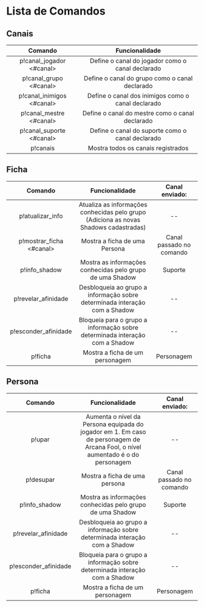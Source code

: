 # Lista de Comandos

## Canais

| Comando                                         | Funcionalidade                                      |
|:-----------------------------------------------:|:---------------------------------------------------:|
| p!canal_jogador <nome do personagem> <#canal>   | Define o canal do jogador como o canal declarado    |
| p!canal_grupo <#canal>                          | Define o canal do grupo como o canal declarado      |
| p!canal_inimigos <#canal>                       | Define o canal dos inimigos como o canal declarado  |
| p!canal_mestre <#canal>                         | Define o canal do mestre como o canal declarado     |
| p!canal_suporte <#canal>                        | Define o canal do suporte como o canal declarado    |
| p!canais                                        | Mostra todos os canais registrados                  |
  
## Ficha

| Comando                                    | Funcionalidade                                                                       |  Canal enviado:         |
|:------------------------------------------:|:------------------------------------------------------------------------------------:|:-----------------------:|
| p!atualizar_info                           | Atualiza as informações conhecidas pelo grupo (Adiciona as novas Shadows cadastradas)|           --            |
| p!mostrar_ficha <#canal> <nome da persona> | Mostra a ficha de uma Persona                                                        | Canal passado no comando|
| p!info_shadow <nome da shadow>             | Mostra as informações conhecidas pelo grupo de uma Shadow                            | Suporte                 |
| p!revelar_afinidade                        | Desbloqueia ao grupo a informação sobre determinada interação com a Shadow           |           --            |
| p!esconder_afinidade                       | Bloqueia para o grupo a informação sobre determinada interação com a Shadow          |           --            |
| p!ficha <nome do personagem>               | Mostra a ficha de um personagem                                                      | Personagem              |
  
## Persona

| Comando                                    | Funcionalidade                                                                       |  Canal enviado:         |
|:------------------------------------------:|:------------------------------------------------------------------------------------:|:-----------------------:|
| p!upar <nome do personagem>                        | Aumenta o nível da Persona equipada do jogador em 1. Em caso de personagem de Arcana Fool, o nível aumentado é o do personagem|           --            |
| p!desupar <nome do personagem>   | Mostra a ficha de uma persona                                                        | Canal passado no comando|
| p!info_shadow <nome da shadow>             | Mostra as informações conhecidas pelo grupo de uma Shadow                            | Suporte                 |
| p!revelar_afinidade                        | Desbloqueia ao grupo a informação sobre determinada interação com a Shadow           |           --            |
| p!esconder_afinidade                       | Bloqueia para o grupo a informação sobre determinada interação com a Shadow          |           --            |
| p!ficha <nome do personagem>               | Mostra a ficha de um personagem                                                      | Personagem              |
